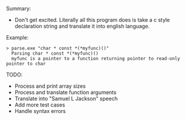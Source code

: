 Summary:
 * Don't get excited. Literally all this program does is take a c style declaration string and translate it into english language.

Example:
```
> parse.exe "char * const *(*myfunc)()"
  Parsing char * const *(*myfunc)()
  myfunc is a pointer to a function returning pointer to read-only pointer to char
```

TODO:
 * Process and print array sizes
 * Process and translate function arguments
 * Translate into "Samuel L Jackson" speech
 * Add more test cases
 * Handle syntax errors
